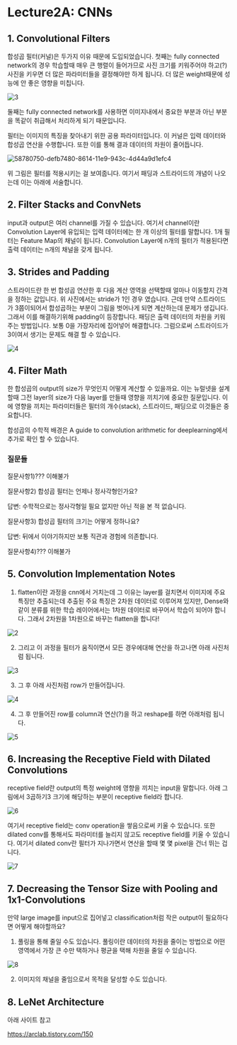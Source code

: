 # Lecture2A: CNNs
## 1. Convolutional Filters
합성곱 필터(커널)은 두가지 이유 때문에 도입되었습니다. 첫째는 fully connected network의 경우 학습할때 매우 큰 행렬이 들어가므로 사진 크기를 키워주어야 하고(?) 사진을 키우면 더 많은 파라미터들을 결정해야만 하게 됩니다. 더 많은 weight때문에 성능에 안 좋은 영향을 미칩니다.

![3](https://user-images.githubusercontent.com/63699718/119652853-96709d80-be61-11eb-9e2f-9660b10dc85f.PNG)

둘째는 fully connected network를 사용하면 이미지내에서 중요한 부분과 아닌 부분을 똑같이 취급해서 처리하게 되기 때문입니다. 

필터는 이미지의 특징을 찾아내기 위한 공용 파라미터입니다. 이 커널은 입력 데이터와 합성곱 연산을 수행합니다. 또한 이를 통해 결과 데이터의 차원이 줄어듭니다. 

![58780750-defb7480-8614-11e9-943c-4d44a9d1efc4](https://user-images.githubusercontent.com/63699718/119650876-4b558b00-be5f-11eb-925c-f95bad9693d2.gif)

위 그림은 필터를 적용시키는 걸 보여줍니다. 여기서 패딩과 스트라이드의 개념이 나오는데 이는 아래에 서술합니다.

## 2. Filter Stacks and ConvNets
input과 output은 여러 channel를 가질 수 있습니다. 여기서 channel이란 Convolution Layer에 유입되는 입력 데이터에는 한 개 이상의 필터를 말합니다. 1개 필터는 Feature Map의 채널이 됩니다.
Convolution Layer에 n개의 필터가 적용된다면 출력 데이터는 n개의 채널을 갖게 됩니다.

## 3. Strides and Padding
스트라이드란 한 번 합성곱 연산한 후 다음 계산 영역을 선택할때 얼마나 이동할지 간격을 정하는 값입니다. 위 사진에서는 stride가 1인 경우 였습니다. 근데 만약 스트라이드가 3쯤이되어서 합성곱하는 부분이 그림을 벗어나게 되면 계산하는데 문제가 생깁니다. 그래서 이를 해결하기위해 padding이 등장합니다. 패딩은 출력 데이터의 차원을 키워주는 방법입니다. 보통 0을 가장자리에 집어넣어 해결합니다. 그럼으로써 스트라이드가 3이여서 생기는 문제도 해결 할 수 있습니다. 

![4](https://user-images.githubusercontent.com/63699718/119655817-f3ba1e00-be64-11eb-9988-6988e12d56c3.PNG)

## 4. Filter Math
한 합성곱의 output의 size가 무엇인지 어떻게 계산할 수 있을까요. 이는 뉴럴넷을 설계할때 그전 layer의 size가 다음 layer를 만들때 영향을 끼치기에 중요한 질문입니다. 이에 영향을 끼치는 파라미터들은 필터의 개수(stack), 스트라이드, 패딩으로 이것들은 중요합니다. 

합성곱의 수학적 배경은 A guide to convolution arithmetic for deeplearning에서 추가로 확인 할 수 있습니다.

### 질문들

질문사항1)??? 이해불가

질문사항2) 합성곱 필터는 언제나 정사각형인가요?

답변: 수학적으로는 정사각형일 필요 없지만 아닌 적을 본 적 없습니다.

질문사항3) 합성곱 필터의 크기는 어떻게 정하나요?

답변: 뒤에서 이야기하지만 보통 직관과 경험에 의존합니다.

질문사항4)??? 이해불가

## 5. Convolution Implementation Notes
1. flatten이란 과정을 cnn에서 거치는데 그 이유는 layer를 걸치면서 이미지에 주요 특징만 추출되는데 추출된 주요 특징은 2차원 데이터로 이루어져 있지만, Dense와 같이 분류를 위한 학습 레이어에서는 1차원 데이터로 바꾸어서 학습이 되어야 합니다. 그래서 2차원을 1차원으로 바꾸는 flatten을 합니다!

![2](https://user-images.githubusercontent.com/63699718/119773468-a341cf80-befb-11eb-8850-746c1c8d3c7d.PNG)

2. 그리고 이 과정을 필터가 움직이면서 모든 경우에대해 연산을 하고나면 아래 사진처럼 됩니다.

![3](https://user-images.githubusercontent.com/63699718/119773484-a9d04700-befb-11eb-9c62-52c6bd23b768.PNG)

3. 그 후 아래 사진처럼 row가 만들어집니다.

![4](https://user-images.githubusercontent.com/63699718/119773494-b05ebe80-befb-11eb-871d-b8b4b74bfa50.PNG)

4. 그 후 만들어진 row를 column과 연산(?)을 하고 reshape를 하면 아래처럼 됩니다.

![5](https://user-images.githubusercontent.com/63699718/119773568-c9676f80-befb-11eb-917f-8c4e702b8e72.PNG)

## 6. Increasing the Receptive Field with Dilated Convolutions
receptive field란 output의 특정 weight에 영향을 끼치는 input을 말합니다. 아래 그림에서 3곱하기3 크기에 해당하는 부분이 receptive field라 합니다.

![6](https://user-images.githubusercontent.com/63699718/119774627-670f6e80-befd-11eb-9aa1-347237f81338.PNG)

여기서 receptive field는 conv operation을 쌓음으로써 키울 수 있습니다. 또한 dilated conv를 통해서도 파라미터를 늘리지 않고도 receptive field를 키울 수 있습니다. 여기서 dilated conv란 필터가 지나가면서 연산을 할때 몇 몇 pixel을 건너 뛰는 겁니다. 

![7](https://user-images.githubusercontent.com/63699718/119775396-80fd8100-befe-11eb-881b-10d2a72880ae.PNG)

## 7. Decreasing the Tensor Size with Pooling and 1x1-Convolutions
만약 large image를 input으로 집어넣고 classification처럼 작은 output이 필요하다면 어떻게 해야할까요?
1. 풀링을 통해 줄일 수도 있습니다. 풀링이란 데이터의 차원을 줄이는 방법으로 어떤 영역에서 가장 큰 수만 택하거나 평균을 택해 차원을 줄일 수 있습니다. 

![8](https://user-images.githubusercontent.com/63699718/119776587-14838180-bf00-11eb-923e-b81ff03d6730.PNG)

2. 이미지의 채널을 줄임으로서 목적을 달성할 수도 있습니다.

## 8. LeNet Architecture
아래 사이트 참고

https://arclab.tistory.com/150
